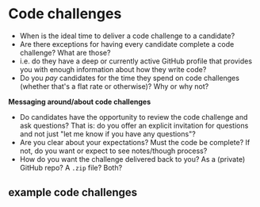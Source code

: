 Code challenges
====

* When is the ideal time to deliver a code challenge to a candidate?
* Are there exceptions for having every candidate complete a code challenge? What are those?   
 * i.e. do they have a deep or currently active GitHub profile that provides you with enough information about how they write code?
* Do you _pay_ candidates for the time they spend on code challenges (whether that's a flat rate or otherwise)? Why or why not?

**Messaging around/about code challenges**   
* Do candidates have the opportunity to review the code challenge and ask questions? That is: do you offer an explicit invitation for questions and not just "let me know if you have any questions"?
* Are you clear about your expectations? Must the code be complete? If not, do you want or expect to see notes/though process? 
* How do you want the challenge delivered back to you? As a (private) GitHub repo? A `.zip` file? Both?

## example code challenges
